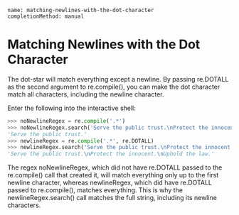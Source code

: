 ```ngMeta
name: matching-newlines-with-the-dot-character
completionMethod: manual
```
# Matching Newlines with the Dot Character
The dot-star will match everything except a newline. By passing re.DOTALL as the second argument to re.compile(), you can make the dot character match all characters, including the newline character.

Enter the following into the interactive shell:

```python
>>> noNewlineRegex = re.compile('.*')
>>> noNewlineRegex.search('Serve the public trust.\nProtect the innocent.\nUphold the law.').group()
'Serve the public trust.'
>>> newlineRegex = re.compile('.*', re.DOTALL)
>>> newlineRegex.search('Serve the public trust.\nProtect the innocent.\nUphold the law.').group()
'Serve the public trust.\nProtect the innocent.\nUphold the law.'
```
The regex noNewlineRegex, which did not have re.DOTALL passed to the re.compile() call that created it, will match everything only up to the first newline character, whereas newlineRegex, which did have re.DOTALL passed to re.compile(), matches everything. This is why the newlineRegex.search() call matches the full string, including its newline characters.